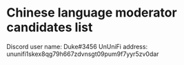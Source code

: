 # Chinese language moderator candidates list
Discord user name: Duke#3456
UnUniFi address: ununifi1skex8qg79h667zdvnsgt09pum9f7yyr5zv0dar
